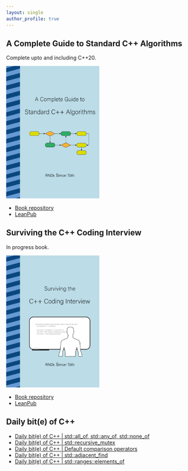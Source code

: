 ```yaml
---
layout: single
author_profile: true
---
```


## A Complete Guide to Standard C++ Algorithms

Complete upto and including C++20.

[<img src="assets/images/book_algorithms_cover.png" width="50%">](https://leanpub.com/cpp-algorithms-guide)

- [Book repository](https://github.com/HappyCerberus/book-cpp-algorithms)
- [LeanPub](https://leanpub.com/cpp-algorithms-guide)

## Surviving the C++ Coding Interview

In progress book.

[<img src="assets/images/book_coding_interview_cover.png" width="50%">](https://leanpub.com/cpp-coding-interview)

- [Book repository](https://leanpub.com/cpp-coding-interview)
- [LeanPub](https://leanpub.com/cpp-coding-interview)

## Daily bit(e) of C++

<ul>
<!-- SUBSTACK:START --><li><a href="https://medium.com/@simontoth/daily-bit-e-of-c-std-all-of-std-any-of-std-none-of-38108d6e635b?source=rss-1e1de1006a93------2">Daily bit&lpar;e&rpar; of C++ | std::all_of, std::any_of, std::none_of</a></li><li><a href="https://medium.com/@simontoth/daily-bit-e-of-c-std-recursive-mutex-9ec220f79661?source=rss-1e1de1006a93------2">Daily bit&lpar;e&rpar; of C++ | std::recursive_mutex</a></li><li><a href="https://medium.com/@simontoth/daily-bit-e-of-c-default-comparison-operators-01235abc39a9?source=rss-1e1de1006a93------2">Daily bit&lpar;e&rpar; of C++ | Default comparison operators</a></li><li><a href="https://medium.com/@simontoth/daily-bit-e-of-c-std-adjacent-find-a000141f2b7d?source=rss-1e1de1006a93------2">Daily bit&lpar;e&rpar; of C++ | std::adjacent_find</a></li><li><a href="https://medium.com/@simontoth/daily-bit-e-of-c-std-ranges-elements-of-c6ddec29ccda?source=rss-1e1de1006a93------2">Daily bit&lpar;e&rpar; of C++ | std::ranges::elements_of</a></li><!-- SUBSTACK:END -->
</ul>